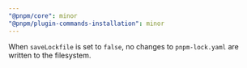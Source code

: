 ```yaml
---
"@pnpm/core": minor
"@pnpm/plugin-commands-installation": minor
---
```


When `saveLockfile` is set to `false`, no changes to `pnpm-lock.yaml` are written to the filesystem.
